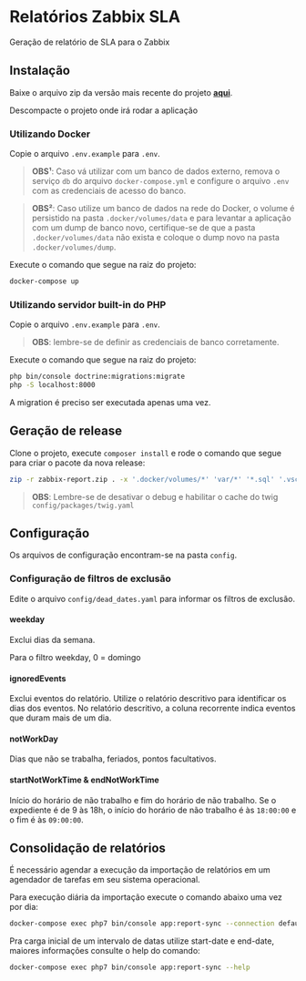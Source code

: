 # Relatórios Zabbix SLA

Geração de relatório de SLA para o Zabbix

## Instalação

Baixe o arquivo zip da versão mais recente do projeto **[aqui](https://github.com/lyseontech/zabbix-report/releases/latest)**.

Descompacte o projeto onde irá rodar a aplicação

### Utilizando Docker

Copie o arquivo `.env.example` para `.env`.

> **OBS¹**: Caso vá utilizar com um banco de dados externo, remova o serviço `db` do arquivo `docker-compose.yml` e configure o arquivo `.env` com as credenciais de acesso do banco.

> **OBS²**: Caso utilize um banco de dados na rede do Docker, o volume é persistido na pasta `.docker/volumes/data` e para levantar a aplicação com um dump de banco novo, certifique-se de que a pasta `.docker/volumes/data` não exista e coloque o dump novo na pasta `.docker/volumes/dump`.

Execute o comando que segue na raiz do projeto:

```bash
docker-compose up
```

### Utilizando servidor built-in do PHP

Copie o arquivo `.env.example` para `.env`.

> **OBS**: lembre-se de definir as credenciais de banco corretamente.

Execute o comando que segue na raiz do projeto:

```bash
php bin/console doctrine:migrations:migrate
php -S localhost:8000
```

A migration é preciso ser executada apenas uma vez.

## Geração de release

Clone o projeto, execute `composer install` e rode o comando que segue para
criar o pacote da nova release:

```bash
zip -r zabbix-report.zip . -x '.docker/volumes/*' 'var/*' '*.sql' '.vscode/*' '.git/*' '.env'
```

> **OBS**: Lembre-se de desativar o debug e habilitar o cache do twig `config/packages/twig.yaml`

## Configuração

Os arquivos de configuração encontram-se na pasta `config`.

### Configuração de filtros de exclusão

Edite o arquivo `config/dead_dates.yaml` para informar os filtros de exclusão.

#### weekday
Exclui dias da semana.

Para o filtro weekday, 0 = domingo

#### ignoredEvents
Exclui eventos do relatório. Utilize o relatório descritivo para identificar os dias dos eventos. No relatório descritivo, a coluna recorrente indica eventos que duram mais de um dia.

#### notWorkDay
Dias que não se trabalha, feriados, pontos facultativos.

#### startNotWorkTime & endNotWorkTime
Início do horário de não trabalho e fim do horário de não trabalho. Se o expediente é de 9 às 18h, o início do horário de não trabalho é às `18:00:00` e o fim é às `09:00:00`.

## Consolidação de relatórios

É necessário agendar a execução da importação de relatórios em um agendador de tarefas em seu sistema operacional.

Para execução diária da importação execute o comando abaixo uma vez por dia:

```bash
docker-compose exec php7 bin/console app:report-sync --connection default
```

Pra carga inicial de um intervalo de datas utilize start-date e end-date, maiores informações consulte o help do comando:

```bash
docker-compose exec php7 bin/console app:report-sync --help
```